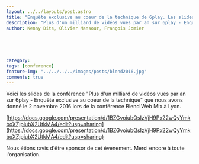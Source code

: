 ```yaml
---
layout: ../../layouts/post.astro
title: "Enquête exclusive au coeur de la technique de 6play. Les slides."
description: "Plus d'un milliard de vidéos vues par an sur 6play - Enquête exclusive au coeur de la technique"
author: Kenny Dits, Olivier Mansour, François Jomier


  
  
  
category:
tags: [conference]
feature-img: "../../../../images/posts/blend2016.jpg"
comments: true
---
```


Voici les slides de la conférence "Plus d'un milliard de vidéos vues par an sur 6play - Enquête exclusive au coeur de la technique" que nous avons donné le 2 novembre 2016 lors de la conférence Blend Web Mix à Lyon.

[https://docs.google.com/presentation/d/1BZGvoiubQsIzVjH9Px22wQyYmkboXZjpiubX2UtkMA4/edit?usp=sharing](https://docs.google.com/presentation/d/1BZGvoiubQsIzVjH9Px22wQyYmkboXZjpiubX2UtkMA4/edit?usp=sharing)

Nous étions ravis d'être sponsor de cet évenement. Merci encore à toute l'organisation.
